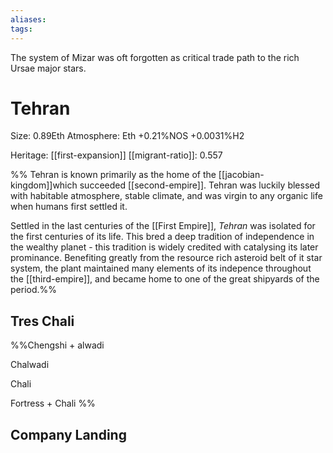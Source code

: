 ```yaml
---
aliases:
tags:
---
```



The system of Mizar was oft forgotten as critical trade path to the rich Ursae major stars. 

# Tehran

Size: 0.89Eth
Atmosphere: Eth +0.21%NOS +0.0031%H2

Heritage: [[first-expansion]]
[[migrant-ratio]]: 0.557

%%
Tehran is known primarily as the home of the [[jacobian-kingdom]]which succeeded [[second-empire]].
Tehran was luckily blessed with habitable atmosphere, stable climate, and was virgin to any organic life when humans first settled it.

Settled in the last centuries of the [[First Empire]], *Tehran* was isolated for the first centuries of its life.
This bred a deep tradition of independence in the wealthy planet - this tradition is widely credited with catalysing its later prominance.
Benefiting greatly from the resource rich asteroid belt of it star system, the plant maintained many elements of its indepence throughout the [[third-empire]], and became home to one of the great shipyards of the period.%%



## Tres Chali

%%Chengshi + alwadi 

Chalwadi  

Chali

Fortress + Chali  %%



## Company Landing